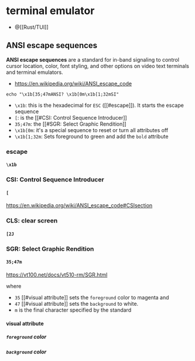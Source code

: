 # terminal emulator

- @[[Rust/TUI]]

## ANSI escape sequences

**ANSI escape sequences** are a standard for in-band signaling to control cursor location, color, font styling, and other options on video text terminals and terminal emulators.

- https://en.wikipedia.org/wiki/ANSI_escape_code

```shell
echo "\x1b[35;47mANSI? \x1b[0m\x1b[1;32mSI"
```

-   `\x1b`: this is the hexadecimal for `ESC` ([[#escape]]). It starts the escape sequence
-   `[`: is the [[#CSI: Control Sequence Introducer]]
-   `35;47m`: the [[#SGR: Select Graphic Rendition]] 
-   `\x1b[0m`: it's a special sequence to reset or turn all attributes off
-   `\x1b[1;32m`: Sets foreground to green and add the `bold` attribute

### escape
#### `\x1b`

### CSI: Control Sequence Introducer
#### `[`

https://en.wikipedia.org/wiki/ANSI_escape_code#CSIsection

### CLS: clear screen
#### `[2J`

### SGR: Select Graphic Rendition
#### `35;47m`

https://vt100.net/docs/vt510-rm/SGR.html

where 
- `35` [[#visual attribute]] sets the `foreground` color to magenta and 
- `47` [[#visual attribute]] sets the `background` to white.
- `m` is the final character specified by the standard

#### visual attribute
##### `foreground` color
##### `background` color

